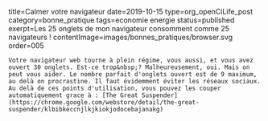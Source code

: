 title=Calmer votre navigateur
date=2019-10-15
type=org_openCiLife_post
category=bonne_pratique
tags=economie energie
status=published
exerpt=Les 25 onglets de mon navigateur consomment comme 25 navigateurs&nbsp;!
contentImage=images/bonnes_pratiques/browser.svg
order=005
~~~~~~
Votre navigateur web tourne à plein régime, vous aussi, et vous avez ouvert 30 onglets. Est-ce trop&nbsp;? Malheureusement, oui. Mais on peut vous aider. Le nombre parfait d'onglets ouvert est de 9 maximum, au delà on procrastine. Il faut évidemment éviter les réseaux sociaux. Au delà de ces points d'utilisation, vous pouvez les couper automatiquement grace à : [The Great Suspender](https://chrome.google.com/webstore/detail/the-great-suspender/klbibkeccnjlkjkiokjodocebajanakg)